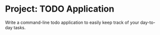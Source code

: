 # Project: TODO Application

Write a command-line todo application to easily keep track of your day-to-day tasks.

